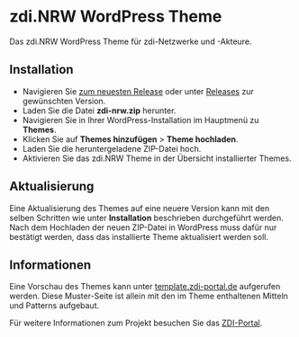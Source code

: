# zdi.NRW WordPress Theme

Das zdi.NRW WordPress Theme für zdi-Netzwerke und -Akteure.

## Installation

- Navigieren Sie [zum neuesten Release](https://github.com/matrix-zdi/zdi-nrw-wordpress-theme/releases/latest) oder unter [Releases](https://github.com/matrix-zdi/zdi-nrw-wordpress-theme/releases) zur gewünschten Version.
- Laden Sie die Datei **zdi-nrw.zip** herunter.
- Navigieren Sie in Ihrer WordPress-Installation im Hauptmenü zu **Themes**.
- Klicken Sie auf **Themes hinzufügen** > **Theme hochladen**.
- Laden Sie die heruntergeladene ZIP-Datei hoch.
- Aktivieren Sie das zdi.NRW Theme in der Übersicht installierter Themes.

## Aktualisierung

Eine Aktualisierung des Themes auf eine neuere Version kann mit den selben Schritten wie unter **Installation** beschrieben durchgeführt werden. Nach dem Hochladen der neuen ZIP-Datei in WordPress muss dafür nur bestätigt werden, dass das installierte Theme aktualisiert werden soll.

## Informationen

Eine Vorschau des Themes kann unter [template.zdi-portal.de](https://template.zdi-portal.de/) aufgerufen werden. Diese Muster-Seite ist allein mit den im Theme enthaltenen Mitteln und Patterns aufgebaut.

Für weitere Informationen zum Projekt besuchen Sie das [ZDI-Portal](https://zdi-portal.de/).